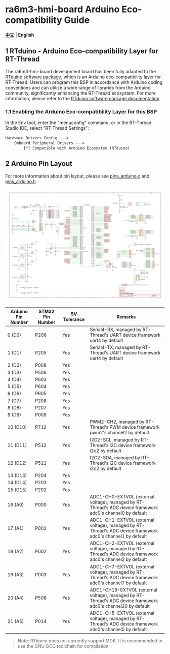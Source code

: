 # ra6m3-hmi-board Arduino Eco-compatibility Guide

**[中文](README_zh.md)** | **English**

## 1 RTduino - Arduino Eco-compatibility Layer for RT-Thread

The ra6m3-hmi-board development board has been fully adapted to the [RTduino software package](https://github.com/RTduino/RTduino), which is an Arduino eco-compatibility layer for RT-Thread. Users can program this BSP in accordance with Arduino coding conventions and can utilize a wide range of libraries from the Arduino community, significantly enhancing the RT-Thread ecosystem. For more information, please refer to the [RTduino software package documentation](https://github.com/RTduino/RTduino).

### 1.1 Enabling the Arduino Eco-compatibility Layer for this BSP

In the Env tool, enter the "menuconfig" command, or in the RT-Thread Studio IDE, select "RT-Thread Settings":

```Kconfig
Hardware Drivers Config --->
    Onboard Peripheral Drivers --->
        [*] Compatible with Arduino Ecosystem (RTduino)
```

## 2 Arduino Pin Layout

For more information about pin layout, please see [pins_arduino.c](pins_arduino.c) and [pins_arduino.h](pins_arduino.h).

![ra6m3-hmi-board-pinout-figure](ra6m3-hmi-board-pinout-figure.jpg)

| Arduino Pin Number | STM32 Pin Number | 5V Tolerance | Remarks |
| ------------------- | --------- | ---- | ------------------------------------------------------------------------- |
| 0 (D0) | P206 | Yes | Serial4-RX, managed by RT-Thread's UART device framework uart4 by default |
| 1 (D1) | P205 | Yes | Serial4-TX, managed by RT-Thread's UART device framework uart4 by default |
| 2 (D2) | P008 | Yes |  |
| 3 (D3) | P506 | Yes |  |
| 4 (D4) | P603 | Yes |  |
| 5 (D5) | P604 | Yes |  |
| 6 (D6) | P605 | Yes |  |
| 7 (D7) | P208 | Yes |  |
| 8 (D8) | P207 | Yes |  |
| 9 (D9) | P009 | Yes |  |
| 10 (D10) | P712 | Yes | PWM2-CH2, managed by RT-Thread's PWM device framework pwm2's channel2 by default |
| 11 (D11) | P512 | Yes | I2C2-SCL, managed by RT-Thread's I2C device framework i2c2 by default |
| 12 (D12) | P511 | Yes | I2C2-SDA, managed by RT-Thread's I2C device framework i2c2 by default |
| 13 (D13) | P204 | Yes |  |
| 14 (D14) | P203 | Yes |  |
| 15 (D15) | P202 | Yes |  |
| 16 (A0) | P000 | Yes | ADC1-CH0-EXTVOL (external voltage), managed by RT-Thread's ADC device framework adc0's channel0 by default |
| 17 (A1) | P001 | Yes | ADC1-CH1-EXTVOL (external voltage), managed by RT-Thread's ADC device framework adc0's channel1 by default |
| 18 (A2) | P002 | Yes | ADC1-CH2-EXTVOL (external voltage), managed by RT-Thread's ADC device framework adc0's channel2 by default |
| 19 (A3) | P003 | Yes | ADC1-CH7-EXTVOL (external voltage), managed by RT-Thread's ADC device framework adc0's channel7 by default |
| 20 (A4) | P508 | Yes | ADC1-CH19-EXTVOL (external voltage), managed by RT-Thread's ADC device framework adc0's channel20 by default |
| 21 (A5) | P014 | Yes | ADC1-CH5-EXTVOL (external voltage), managed by RT-Thread's ADC device framework adc0's channel5 by default |

> Note: RTduino does not currently support MDK. It is recommended to use the GNU GCC toolchain for compilation.